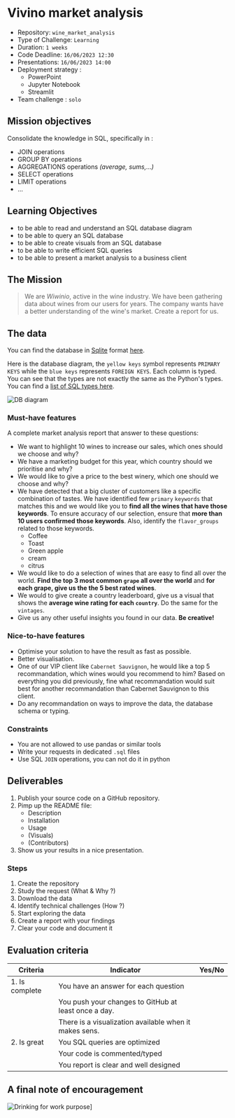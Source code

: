 # Vivino market analysis

- Repository: `wine_market_analysis`
- Type of Challenge: `Learning`
- Duration: `1 weeks`
- Code Deadline: `16/06/2023 12:30`
- Presentations: `16/06/2023 14:00`
- Deployment strategy :
  - PowerPoint
  - Jupyter Notebook
  - Streamlit
- Team challenge : `solo`


## Mission objectives

Consolidate the knowledge in SQL, specifically in :

- JOIN operations
- GROUP BY operations
- AGGREGATIONS operations *(average, sums,...)*
- SELECT operations
- LIMIT operations
- ...


## Learning Objectives

- to be able to read and understand an SQL database diagram
- to be able to query an SQL database 
- to be able to create visuals from an SQL database
- to be able to write efficient SQL queries
- to be able to present a market analysis to a business client


## The Mission

> We are _Wiwinio_, active in the wine industry. We have been gathering data about wines from our users for years. The company wants have a better understanding of the wine's market. Create a report for us.


## The data

You can find the database in [Sqlite](https://www.sqlite.org/index.html) format [here](https://drive.google.com/file/d/122rj3-c0mpFPL04IXeXjSp2_H66-33RS/view?usp=sharing).

Here is the database diagram, the `yellow keys` symbol represents `PRIMARY KEYS` while the `blue keys` represents `FOREIGN KEYS`. Each column is typed. You can see that the types are not exactly the same as the Python's types. You can find a [list of SQL types here](https://www.w3schools.com/sql/sql_datatypes.asp).


![DB diagram](./assets/vivino_db_diagram_horizontal.png)


### Must-have features

A complete market analysis report that answer to these questions:

- We want to highlight 10 wines to increase our sales, which ones should we choose and why?
- We have a marketing budget for this year, which country should we prioritise and why?
- We would like to give a price to the best winery, which one should we choose and why?
- We have detected that a big cluster of customers like a specific combination of tastes. We have identified few `primary` `keywords` that matches this and we would like you to **find all the wines that have those keywords**. To ensure accuracy of our selection, ensure that **more than 10 users confirmed those keywords**. Also, identify the `flavor_groups` related to those keywords.
	- Coffee
	- Toast
	- Green apple
	- cream
	- citrus
- We would like to do a selection of wines that are easy to find all over the world. **Find the top 3 most common `grape` all over the world** and **for each grape, give us the the 5 best rated wines**.
- We would to give create a country leaderboard, give us a visual that shows the **average wine rating for each `country`**. Do the same for the `vintages`.
- Give us any other useful insights you found in our data. **Be creative!**


### Nice-to-have features

- Optimise your solution to have the result as fast as possible.
- Better visualisation.
- One of our VIP client like `Cabernet Sauvignon`, he would like a top 5 recommandation, which wines would you recommend to him? Based on everything you did previously, fine what recommandation would suit best for another recommandation than Cabernet Sauvignon to this client.
- Do any recommandation on ways to improve the data, the database schema or typing.


### Constraints

- You are not allowed to use pandas or similar tools
- Write your requests in dedicated `.sql` files
- Use SQL `JOIN` operations, you can not do it in python


## Deliverables

1. Publish your source code on a GitHub repository.
2. Pimp up the README file:
   - Description
   - Installation
   - Usage
   - (Visuals)
   - (Contributors)
3. Show us your results in a nice presentation.

### Steps

1. Create the repository
2. Study the request (What & Why ?)
3. Download the data
4. Identify technical challenges (How ?)
5. Start exploring the data
6. Create a report with your findings
7. Clear your code and document it

## Evaluation criteria

| Criteria       | Indicator                                              | Yes/No |
| -------------- | ------------------------------------------------------ | ------ |
| 1. Is complete | You have an answer for each question                   |        |
|                | You push your changes to GitHub at least once a day.   |        |
|                | There is a visualization available when it makes sens. |        |
| 2. Is great    | You SQL queries are optimized                          |        |
|                | Your code is commented/typed                           |        |
|                | You report is clear and well designed                  |        |

## A final note of encouragement

![Drinking for work purpose](./assets/wine.gif)]
